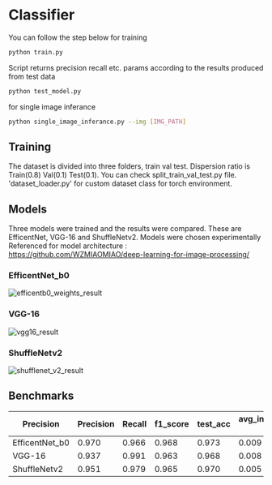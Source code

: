 # Classifier

You can follow the step below for training
```bash
python train.py
```
Script returns precision recall etc. params according to the results produced from test data 
```bash
python test_model.py
```
for single image inferance 
```bash
python single_image_inferance.py --img [IMG_PATH]
```
## Training

The dataset is divided into three folders, train val test. Dispersion ratio is Train(0.8) Val(0.1) Test(0.1). You can check split_train_val_test.py file. 'dataset_loader.py' for custom dataset class for torch environment.

## Models
Three models were trained and the results were compared. These are EfficentNet, VGG-16 and ShuffleNetv2. Models were chosen experimentally <br />
Referenced for model architecture : https://github.com/WZMIAOMIAO/deep-learning-for-image-processing/

### EfficentNet_b0
![efficentb0_weights_result](https://user-images.githubusercontent.com/37477289/155380631-61a66c7c-d0b6-4c48-995f-e6d6f8e59da1.png)

### VGG-16
![vgg16_result](https://user-images.githubusercontent.com/37477289/155380650-bd1eefce-c0d9-415e-9b8b-1bdc56e33374.png)

### ShuffleNetv2
![shufflenet_v2_result](https://user-images.githubusercontent.com/37477289/155380637-fef51d33-fb60-4075-83b0-2e07710d0471.png)

## Benchmarks

| Precision  | Precision | Recall | f1_score | test_acc | avg_inferance_time (sec) |
| ---------- | ----------|------ | --------- | -------- |------------------------- |
| EfficentNet_b0 | 0.970 | 0.966  | 0.968    | 0.973    | 0.009  |
| VGG-16         | 0.937 | 0.991  | 0.963    | 0.968    | 0.008  |
| ShuffleNetv2   | 0.951 | 0.979  | 0.965    | 0.970    | 0.005  |
